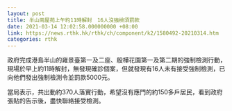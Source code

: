 ```yaml
---
layout: post
title: 半山兩屋苑上午約11時解封　16人沒強檢須罰款
date: 2021-03-14 12:02:58.000000000 +08:00
link: https://news.rthk.hk/rthk/ch/component/k2/1580492-20210314.htm
categories: rthk
---
```


政府完成港島半山的雍景臺第一及二座、殷樺花園第一及第二期的強制檢測行動，現場於早上約11時解封，無發現確診個案，但就發現有16人未有接受強制檢測，已向他們發出強制檢測令並罰款5000元。

當局表示，共出動約370人落實行動，希望沒有應門的約150多戶居民，看到政府張貼的告示後，盡快聯絡接受檢測。

